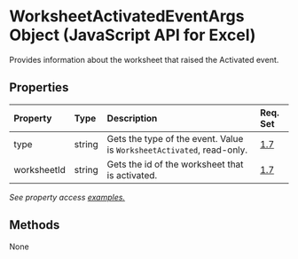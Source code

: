 # WorksheetActivatedEventArgs Object (JavaScript API for Excel)

Provides information about the worksheet that raised the Activated event.

## Properties

| Property	   | Type	|Description| Req. Set|
|:---------------|:--------|:----------|:----|
|type|string|Gets the type of the event. Value is `WorksheetActivated`, read-only.|[1.7](../requirement-sets/excel-api-requirement-sets.md)|
|worksheetId|string|Gets the id of the worksheet that is activated.|[1.7](../requirement-sets/excel-api-requirement-sets.md)|

_See property access [examples.](#property-access-examples)_


## Methods
None

